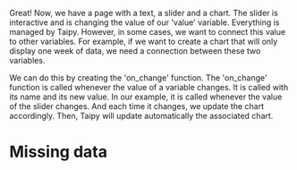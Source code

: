  Great! Now, we have a page with a text, a slider and a chart. The slider is interactive and is changing the value of our 'value' variable. Everything is managed by Taipy. However, in some cases, we want to connect this value to other variables. For example, if we want to create a chart that will only display one week of data, we need a connection between these two variables.
 
 We can do this by creating the 'on_change' function. The 'on_change' function is called whenever the value of a variable changes. It is called with its name and its new value. In our example, it is called whenever the value of the slider changes. And each time it changes, we update the chart accordingly. Then, Taipy will update automatically the associated chart.

 # Missing data